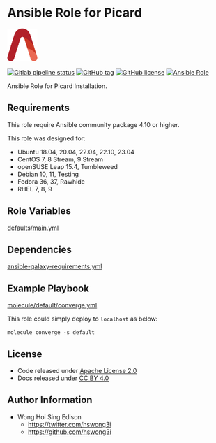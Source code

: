 # Ansible Role for Picard

<a href="https://alvistack.com" title="AlviStack" target="_blank"><img src="/alvistack.svg" height="75" alt="AlviStack"></a>

[![Gitlab pipeline status](https://img.shields.io/gitlab/pipeline/alvistack/ansible-role-picard/master)](https://gitlab.com/alvistack/ansible-role-picard/-/pipelines)
[![GitHub tag](https://img.shields.io/github/tag/alvistack/ansible-role-picard.svg)](https://github.com/alvistack/ansible-role-picard/tags)
[![GitHub license](https://img.shields.io/github/license/alvistack/ansible-role-picard.svg)](https://github.com/alvistack/ansible-role-picard/blob/master/LICENSE)
[![Ansible Role](https://img.shields.io/badge/galaxy-alvistack.picard-blue.svg)](https://galaxy.ansible.com/alvistack/picard)

Ansible Role for Picard Installation.

## Requirements

This role require Ansible community package 4.10 or higher.

This role was designed for:

-   Ubuntu 18.04, 20.04, 22.04, 22.10, 23.04
-   CentOS 7, 8 Stream, 9 Stream
-   openSUSE Leap 15.4, Tumbleweed
-   Debian 10, 11, Testing
-   Fedora 36, 37, Rawhide
-   RHEL 7, 8, 9

## Role Variables

[defaults/main.yml](defaults/main.yml)

## Dependencies

[ansible-galaxy-requirements.yml](ansible-galaxy-requirements.yml)

## Example Playbook

[molecule/default/converge.yml](molecule/default/converge.yml)

This role could simply deploy to `localhost` as below:

    molecule converge -s default

## License

-   Code released under [Apache License 2.0](LICENSE)
-   Docs released under [CC BY 4.0](http://creativecommons.org/licenses/by/4.0/)

## Author Information

-   Wong Hoi Sing Edison
    -   <https://twitter.com/hswong3i>
    -   <https://github.com/hswong3i>
